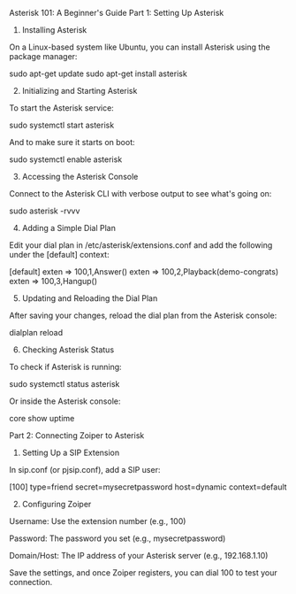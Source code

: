 Asterisk 101: A Beginner's Guide
Part 1: Setting Up Asterisk
1. Installing Asterisk

On a Linux-based system like Ubuntu, you can install Asterisk using the package manager:

sudo apt-get update
sudo apt-get install asterisk

2. Initializing and Starting Asterisk

To start the Asterisk service:

sudo systemctl start asterisk


And to make sure it starts on boot:

sudo systemctl enable asterisk

3. Accessing the Asterisk Console

Connect to the Asterisk CLI with verbose output to see what's going on:

sudo asterisk -rvvv

4. Adding a Simple Dial Plan

Edit your dial plan in /etc/asterisk/extensions.conf and add the following under the [default] context:

[default]
exten => 100,1,Answer()
exten => 100,2,Playback(demo-congrats)
exten => 100,3,Hangup()

5. Updating and Reloading the Dial Plan

After saving your changes, reload the dial plan from the Asterisk console:

dialplan reload

6. Checking Asterisk Status

To check if Asterisk is running:

sudo systemctl status asterisk


Or inside the Asterisk console:

core show uptime

Part 2: Connecting Zoiper to Asterisk
1. Setting Up a SIP Extension

In sip.conf (or pjsip.conf), add a SIP user:

[100]
type=friend
secret=mysecretpassword
host=dynamic
context=default

2. Configuring Zoiper

Username: Use the extension number (e.g., 100)

Password: The password you set (e.g., mysecretpassword)

Domain/Host: The IP address of your Asterisk server (e.g., 192.168.1.10)

Save the settings, and once Zoiper registers, you can dial 100 to test your connection.